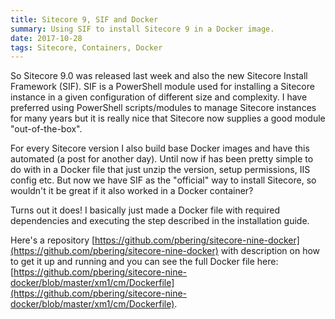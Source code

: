 ```yaml
---
title: Sitecore 9, SIF and Docker
summary: Using SIF to install Sitecore 9 in a Docker image.
date: 2017-10-28
tags: Sitecore, Containers, Docker
---
```


So Sitecore 9.0 was released last week and also the new Sitecore Install Framework (SIF). SIF is a PowerShell module used for installing a Sitecore instance in a given configuration of different size and complexity. I have preferred using PowerShell scripts/modules to manage Sitecore instances for many years but it is really nice that Sitecore now supplies a good module "out-of-the-box".

For every Sitecore version I also build base Docker images and have this automated (a post for another day). Until now if has been pretty simple to do with in a Docker file that just unzip the version, setup permissions, IIS config etc. But now we have SIF as the "official" way to install Sitecore, so wouldn't it be great if it also worked in a Docker container?

Turns out it does! I basically just made a Docker file with required dependencies and executing the step described in the installation guide.

Here's a repository [https://github.com/pbering/sitecore-nine-docker](https://github.com/pbering/sitecore-nine-docker) with description on how to get it up and running and you can see the full Docker file here: [https://github.com/pbering/sitecore-nine-docker/blob/master/xm1/cm/Dockerfile](https://github.com/pbering/sitecore-nine-docker/blob/master/xm1/cm/Dockerfile).